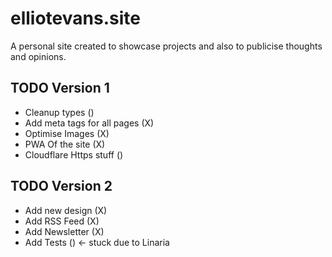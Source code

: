 # elliotevans.site

A personal site created to showcase projects and also to publicise thoughts and opinions.

## TODO Version 1  
- Cleanup types ()
- Add meta tags for all pages (X)
- Optimise Images (X)
- PWA Of the site (X)
- Cloudflare Https stuff ()

## TODO Version 2  
- Add new design (X)
- Add RSS Feed (X)
- Add Newsletter (X)
- Add Tests () <- stuck due to Linaria
